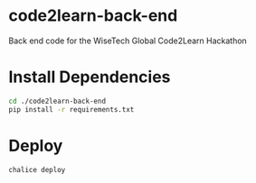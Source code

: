 # code2learn-back-end
Back end code for the WiseTech Global Code2Learn Hackathon

# Install Dependencies
```bash
cd ./code2learn-back-end
pip install -r requirements.txt
```

# Deploy
```bash
chalice deploy
```